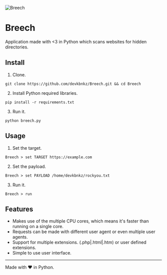 ![Breech](https://i.imgur.com/VhtxAsL.png)

# Breech
Application made with <3 in Python which scans websites for hidden directories.

## Install
1. Clone.
```
git clone https://github.com/devkbnkz/Breech.git && cd Breech
```
2. Install Python required libraries.
```
pip install -r requirements.txt
```
3. Run it.
```
python breech.py
```
## Usage
1. Set the target.
```
Breech > set TARGET https://example.com
```
2. Set the payload.
```
Breech > set PAYLOAD /home/devkbnkz/rockyou.txt
```
3. Run it.
```
Breech > run
```
## Features
* Makes use of the multiple CPU cores, which means it's faster than running on a single core.
* Requests can be made with different user agent or even multiple user agents.
* Support for multiple extensions. (.php|.html|.htm) or user defined extensions.
* Simple to use user interface.



---
Made with ❤ in Python.
